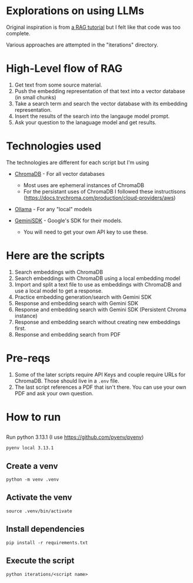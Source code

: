 # Explorations on using LLMs

Original inspiration is from [a RAG tutorial](https://github.com/pixegami/rag-tutorial-v2) but I felt like that code was too complete.

Various approaches are attempted in the "iterations" directory.

# High-Level flow of RAG

1. Get text from some source material.
2. Push the embedding representation of that text into a vector database (in small chunks)
3. Take a search term and search the vector database with its embedding representation.
4. Insert the results of the search into the langauge model prompt.
5. Ask your question to the lanaguage model and get results.

# Technologies used

The technologies are different for each script but I'm using

- [ChromaDB](https://www.trychroma.com) - For all vector databases

  - Most uses are ephemeral instances of ChromaDB
  - For the persistant uses of ChromaDB I followed these instructisons (https://docs.trychroma.com/production/cloud-providers/aws)

- [Ollama](https://ollama.com) - For any "local" models
- [GeminiSDK](https://ai.google.dev/gemini-api/docs) - Google's SDK for their models.
  - You will need to get your own API key to use these.

# Here are the scripts

1. Search embeddings with ChromaDB
2. Search embeddings with ChromaDB using a local embedding model
3. Import and split a text file to use as embeddings with ChromaDB and use a local model to get a response.
4. Practice embedding generation/search with Gemini SDK
5. Response and embedding search with Gemini SDK
6. Response and embedding search with Gemini SDK (Persistent Chroma instance)
7. Response and embedding search without creating new embeddings first.
8. Response and embedding search from PDF

# Pre-reqs

1. Some of the later scripts require API Keys and couple require URLs for ChromaDB. Those
   should live in a `.env` file.
2. The last script references a PDF that isn't there. You can use your own PDF and ask your own question.

# How to run

##

Run python 3.13.1 (I use https://github.com/pyenv/pyenv)

```
pyenv local 3.13.1
```

## Create a venv

```
python -m venv .venv
```

## Activate the venv

```
source .venv/bin/activate
```

## Install dependencies

```
pip install -r requirements.txt
```

## Execute the script

```
python iterations/<script name>
```
